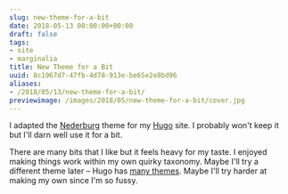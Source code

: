 ```yaml
---
slug: new-theme-for-a-bit
date: 2018-05-13 00:00:00+00:00
draft: false
tags:
- site
- marginalia
title: New Theme for a Bit
uuid: 8c1967d7-47fb-4d78-913e-be65e2e8bd96
aliases:
- /2018/05/13/new-theme-for-a-bit/
previewimage: /images/2018/05/new-theme-for-a-bit/cover.jpg
---
```

I adapted the [Nederburg][] theme for my [Hugo][] site. I probably won't keep it but I'll darn well use it for a
bit.

[Nederburg]: https://github.com/appernetic/hugo-nederburg-theme
[Hugo]: https://gohugo.io

<!-- TEASER_END -->

There are many bits that I like but it feels heavy for my taste. I enjoyed making things work within my own
quirky taxonomy. Maybe I'll try a different theme later – Hugo has [many themes][]. Maybe I'll try harder at
making my own since I'm so fussy.

[many themes]: https://themes.gohugo.io/